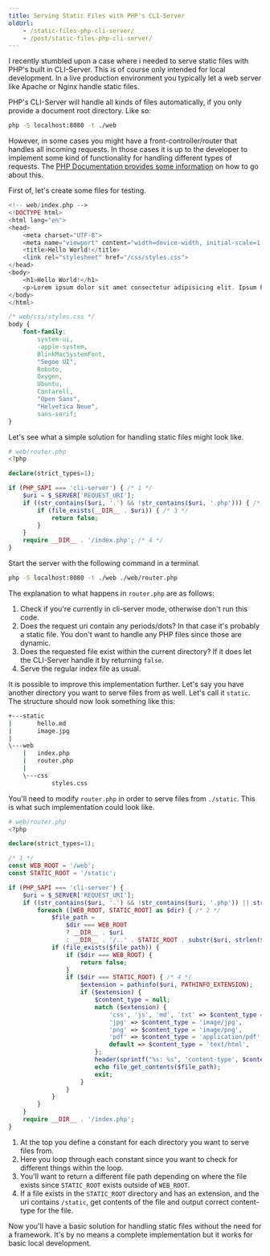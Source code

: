```yaml
---
title: Serving Static Files with PHP's CLI-Server
oldUrl:
    - /static-files-php-cli-server/
    - /post/static-files-php-cli-server/
---
```


I recently stumbled upon a case where i needed to serve static files with PHP's
built in CLI-Server. This is of course only intended for local development. In a
live production environment you typically let a web server like Apache or Nginx
handle static files.

PHP's CLI-Server will handle all kinds of files automatically, if you only
provide a document root directory. Like so:

```sh
php -S localhost:8080 -t ./web
```

However, in some cases you might have a front-controller/router that handles all
incoming requests. In those cases it is up to the developer to implement some
kind of functionality for handling different types of requests. The
[PHP Documentation provides some information](https://www.php.net/manual/en/features.commandline.webserver.php#example-470)
on how to go about this.

First of, let's create some files for testing.

```php
<!-- web/index.php -->
<!DOCTYPE html>
<html lang="en">
<head>
    <meta charset="UTF-8">
    <meta name="viewport" content="width=device-width, initial-scale=1.0">
    <title>Hello World!</title>
    <link rel="stylesheet" href="/css/styles.css">
</head>
<body>
    <h1>Hello World!</h1>
    <p>Lorem ipsum dolor sit amet consectetur adipisicing elit. Ipsum harum earum, assumenda adipisci a voluptatibus dolorum odit eos, nisi culpa atque rem ea aliquid maiores quisquam inventore vero mollitia alias.</p>
</body>
</html>
```

```css
/* web/css/styles.css */
body {
    font-family:
        system-ui,
        -apple-system,
        BlinkMacSystemFont,
        "Segoe UI",
        Roboto,
        Oxygen,
        Ubuntu,
        Cantarell,
        "Open Sans",
        "Helvetica Neue",
        sans-serif;
}
```

Let's see what a simple solution for handling static files might look like.

```php
# web/router.php
<?php

declare(strict_types=1);

if (PHP_SAPI === 'cli-server') { /* 1 */
    $uri = $_SERVER['REQUEST_URI'];
    if ((str_contains($uri, '.') && !str_contains($uri, '.php'))) { /* 2 */
        if (file_exists(__DIR__ . $uri)) { /* 3 */
            return false;
        }
    }
    require __DIR__ . '/index.php'; /* 4 */
}
```

Start the server with the following command in a terminal.

```sh
php -S localhost:8080 -t ./web ./web/router.php
```

The explanation to what happens in `router.php` are as follows:

1. Check if you're currently in cli-server mode, otherwise don't run this code.
2. Does the request uri contain any periods/dots? In that case it's probably a
   static file. You don't want to handle any PHP files since those are dynamic.
3. Does the requested file exist within the current directory? If it does let
   the CLI-Server handle it by returning `false`.
4. Serve the regular index file as usual.

It is possible to improve this implementation further. Let's say you have
another directory you want to serve files from as well. Let's call it `static`.
The structure should now look something like this:

```sh
+---static
|       hello.md
|       image.jpg
|
\---web
    |   index.php
    |   router.php
    |
    \---css
            styles.css
```

You'll need to modify `router.php` in order to serve files from `./static`. This
is what such implementation could look like.

```php
# web/router.php
<?php

declare(strict_types=1);

/* 1 */
const WEB_ROOT = '/web';
const STATIC_ROOT = '/static';

if (PHP_SAPI === 'cli-server') {
    $uri = $_SERVER['REQUEST_URI'];
    if ((str_contains($uri, '.') && !str_contains($uri, '.php')) || str_contains($uri, STATIC_ROOT)) {
        foreach ([WEB_ROOT, STATIC_ROOT] as $dir) { /* 2 */
            $file_path =
                $dir === WEB_ROOT
                ? __DIR__ . $uri
                : __DIR__ . '/..' . STATIC_ROOT . substr($uri, strlen($dir)); /* 3 */
            if (file_exists($file_path)) {
                if ($dir === WEB_ROOT) {
                    return false;
                }
                if ($dir === STATIC_ROOT) { /* 4 */
                    $extension = pathinfo($uri, PATHINFO_EXTENSION);
                    if ($extension) {
                        $content_type = null;
                        match ($extension) {
                            'css', 'js', 'md', 'txt' => $content_type = 'text/plain',
                            'jpg' => $content_type = 'image/jpg',
                            'png' => $content_type = 'image/png',
                            'pdf' => $content_type = 'application/pdf',
                            default => $content_type = 'text/html',
                        };
                        header(sprintf("%s: %s", 'content-type', $content_type));
                        echo file_get_contents($file_path);
                        exit;
                    }
                }
            }
        }
    }
    require __DIR__ . '/index.php';
}
```

1. At the top you define a constant for each directory you want to serve files
   from.
2. Here you loop through each constant since you want to check for different
   things within the loop.
3. You'll want to return a different file path depending on where the file
   exists since `STATIC_ROOT` exists outside of `WEB_ROOT`.
4. If a file exists in the `STATIC_ROOT` directory and has an extension, and the
   uri contains `/static`, get contents of the file and output correct
   content-type for the file.

Now you'll have a basic solution for handling static files without the need for
a framework. It's by no means a complete implementation but it works for basic
local development.
